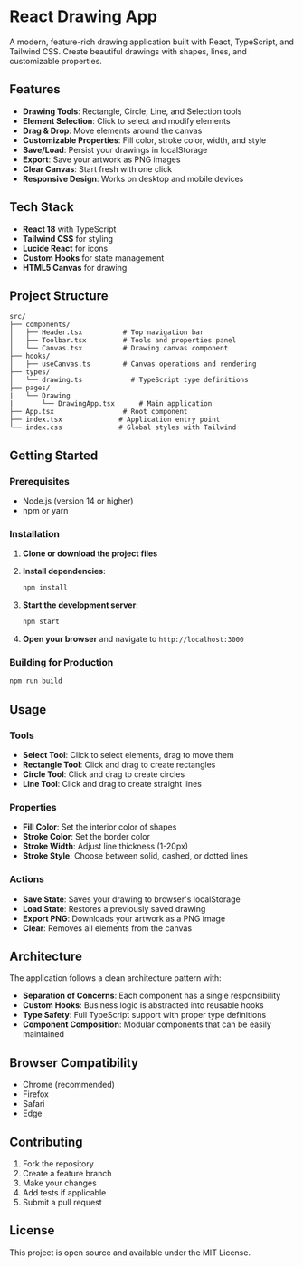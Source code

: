 # React Drawing App

A modern, feature-rich drawing application built with React, TypeScript, and Tailwind CSS. Create beautiful drawings with shapes, lines, and customizable properties.

## Features

- **Drawing Tools**: Rectangle, Circle, Line, and Selection tools
- **Element Selection**: Click to select and modify elements
- **Drag & Drop**: Move elements around the canvas
- **Customizable Properties**: Fill color, stroke color, width, and style
- **Save/Load**: Persist your drawings in localStorage
- **Export**: Save your artwork as PNG images
- **Clear Canvas**: Start fresh with one click
- **Responsive Design**: Works on desktop and mobile devices

## Tech Stack

- **React 18** with TypeScript
- **Tailwind CSS** for styling
- **Lucide React** for icons
- **Custom Hooks** for state management
- **HTML5 Canvas** for drawing

## Project Structure

```
src/
├── components/
│   ├── Header.tsx          # Top navigation bar
│   ├── Toolbar.tsx         # Tools and properties panel
│   └── Canvas.tsx          # Drawing canvas component
├── hooks/
│   ├── useCanvas.ts        # Canvas operations and rendering
├── types/
│   └── drawing.ts            # TypeScript type definitions
├── pages/
|   └── Drawing
|       └── DrawingApp.tsx      # Main application
├── App.tsx                 # Root component
├── index.tsx              # Application entry point
└── index.css              # Global styles with Tailwind
```

## Getting Started

### Prerequisites

- Node.js (version 14 or higher)
- npm or yarn

### Installation

1. **Clone or download the project files**

2. **Install dependencies**:
   ```bash
   npm install
   ```

3. **Start the development server**:
   ```bash
   npm start
   ```

4. **Open your browser** and navigate to `http://localhost:3000`

### Building for Production

```bash
npm run build
```

## Usage

### Tools

- **Select Tool**: Click to select elements, drag to move them
- **Rectangle Tool**: Click and drag to create rectangles
- **Circle Tool**: Click and drag to create circles
- **Line Tool**: Click and drag to create straight lines

### Properties

- **Fill Color**: Set the interior color of shapes
- **Stroke Color**: Set the border color
- **Stroke Width**: Adjust line thickness (1-20px)
- **Stroke Style**: Choose between solid, dashed, or dotted lines

### Actions

- **Save State**: Saves your drawing to browser's localStorage
- **Load State**: Restores a previously saved drawing
- **Export PNG**: Downloads your artwork as a PNG image
- **Clear**: Removes all elements from the canvas

## Architecture

The application follows a clean architecture pattern with:

- **Separation of Concerns**: Each component has a single responsibility
- **Custom Hooks**: Business logic is abstracted into reusable hooks
- **Type Safety**: Full TypeScript support with proper type definitions
- **Component Composition**: Modular components that can be easily maintained

## Browser Compatibility

- Chrome (recommended)
- Firefox
- Safari
- Edge

## Contributing

1. Fork the repository
2. Create a feature branch
3. Make your changes
4. Add tests if applicable
5. Submit a pull request

## License

This project is open source and available under the MIT License.
